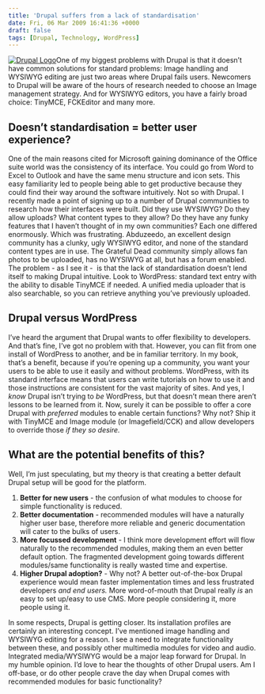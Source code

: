 ```yaml
---
title: 'Drupal suffers from a lack of standardisation'
date: Fri, 06 Mar 2009 16:41:36 +0000
draft: false
tags: [Drupal, Technology, WordPress]
---
```


[![Drupal Logo](http://gerard.interwebworld.co.uk/files/2011/01/drupal-logo.jpg)](http://gerard.interwebworld.co.uk/files/2011/01/drupal-logo.jpg)One of my biggest problems with Drupal is that it doesn’t have common solutions for standard problems: Image handling and WYSIWYG editing are just two areas where Drupal fails users. Newcomers to Drupal will be aware of the hours of research needed to choose an Image management strategy. And for WYSIWYG editors, you have a fairly broad choice: TinyMCE, FCKEditor and many more.

Doesn’t standardisation = better user experience?
-------------------------------------------------

One of the main reasons cited for Microsoft gaining dominance of the Office suite world was the consistency of its interface. You could go from Word to Excel to Outlook and have the same menu structure and icon sets. This easy familiarity led to people being able to get productive because they could find their way around the software intuitively. Not so with Drupal. I recently made a point of signing up to a number of Drupal communities to research how their interfaces were built. Did they use WYSIWYG? Do they allow uploads? What content types to they allow? Do they have any funky features that I haven’t thought of in my own communities? Each one differed enormously. Which was frustrating. Abduzeedo, an excellent design community has a clunky, ugly WYSIWYG editor, and none of the standard content types are in use. The Grateful Dead community simply allows fan photos to be uploaded, has no WYSIWYG at all, but has a forum enabled. The problem - as I see it -  is that the lack of standardisation doesn’t lend itself to making Drupal intuitive. Look to WordPress: standard text entry with the ability to disable TinyMCE if needed. A unified media uploader that is also searchable, so you can retrieve anything you’ve previously uploaded.

Drupal versus WordPress
-----------------------

I’ve heard the argument that Drupal wants to offer flexibility to developers. And that’s fine, I’ve got no problem with that. However, you can flit from one install of WordPress to another, and be in familiar territory. In my book, that’s a benefit, because if you’re opening up a community, you want your users to be able to use it easily and without problems. WordPress, with its standard interface means that users can write tutorials on how to use it and those instructions are consistent for the vast majority of sites. And yes, I _know_ Drupal isn’t trying to _be_ WordPress, but that doesn’t mean there aren’t lessons to be learned from it. Now, surely it can be possible to offer a core Drupal with _preferred_ modules to enable certain functions? Why not? Ship it with TinyMCE and Image module (or Imagefield/CCK) and allow developers to override those _if they so desire._

What are the potential benefits of this?
----------------------------------------

Well, I’m just speculating, but my theory is that creating a better default Drupal setup will be good for the platform.

1.  **Better for new users** \- the confusion of what modules to choose for simple functionality is reduced.
2.  **Better documentation** \- recommended modules will have a naturally higher user base, therefore more reliable and generic documentation will cater to the bulks of users.
3.  **More focussed development** \- I think more development effort will flow naturally to the recommended modules, making them an even better default option. The fragmented development going towards different modules/same functionality is really wasted time and expertise.
4.  **Higher Drupal adoption?** \- Why not? A better out-of-the-box Drupal experience would mean faster implementation times and less frustrated developers _and end users._ More word-of-mouth that Drupal really _is_ an easy to set up/easy to use CMS. More people considering it, more people using it.

In some respects, Drupal is getting closer. Its installation profiles are certainly an interesting concept. I’ve mentioned image handling and WYSIWYG editing for a reason. I see a need to integrate functionality between these, and possibly other multimedia modules for video and audio. Integrated media/WYSIWYG would be a major leap forward for Drupal. In my humble opinion. I’d love to hear the thoughts of other Drupal users. Am I off-base, or do other people crave the day when Drupal comes with recommended modules for basic functionality?